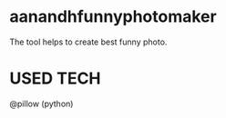 # aanandhfunnyphotomaker


The tool helps to create best funny photo.

# USED TECH
@pillow (python)
